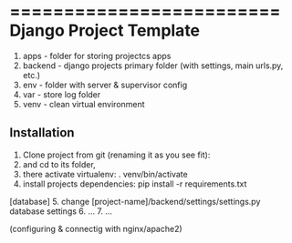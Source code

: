 =========================
 Django Project Template
=========================

1. apps - folder for storing projectcs apps
2. backend - django projects primary folder (with settings, main urls.py, etc.)
3. env - folder with server & supervisor config
4. var - store log folder
5. venv - clean virtual environment


Installation
------------

1. Clone project from git (renaming it as you see fit):
2. and cd to its folder,
3. there activate virtualenv: . venv/bin/activate
4. install projects dependencies: pip install -r requirements.txt

[database]
5. change [project-name]/backend/settings/settings.py database settings
6. ...
7. ...

(configuring & connectig with nginx/apache2)

